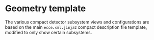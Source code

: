 # Geometry template

The various compact detector subsystem views and configurations are based on the main `ecce.xml.jinja2` compact description file template, modified to only show certain subsystems.
